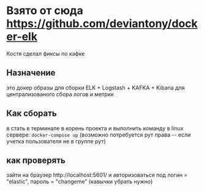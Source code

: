 # Взято от сюда https://github.com/deviantony/docker-elk
Костя сделал фиксы по кафке

## Назначение
это докер образы для сборки ELK + Logstash + KAFKA + Kibana
для централизованого сбора логов и метрик

## Как сборать
в стать в терминале в корень проекта
и выполнить команду в linux сервере: `docker-compose up` (возможно потребуется рут права -- если учетка пользователя
не  в группе рут)

## как проверять
зайти на браузер http://localhost:5601/
и авторизоваться под логин = "elastic", пароль = "changeme" (кавычки убрать нужно)



